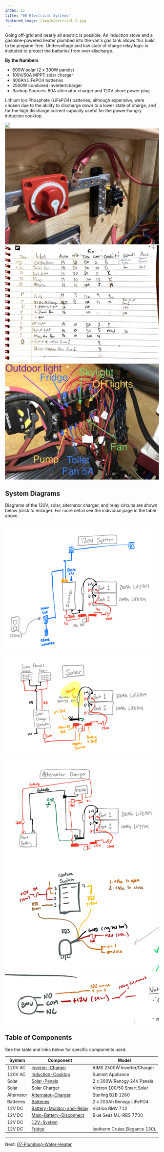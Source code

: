 ```yaml
---
index: 15
title: "06 Electrical Systems"
featured_image: /img/electrical-1.jpg
---
```


Going off-grid and nearly all electric is possible. An induction stove and a gasoline-powered heater plumbed into the van's gas tank allows this build to be propane-free. Undervoltage and low state of charge relay logic is included to protect the batteries from over-discharge.

**By the Numbers**
- 600W solar (2 x 300W panels)
- 100V/50A MPPT solar charger
- 400Ah LiFePO4 batteries
- 2500W combined inverter/charger
- Backup Sources: 60A alternator charger and 120V shore power plug

Lithium Ion Phosphate (LiFePO4) batteries, although expensive, were chosen due to the ability to discharge down to a lower state of charge, and for the high discharge current capacity useful for the power-hungry induction cooktop. 

<div class='gallery' data-columns='2'>
	<img src="/img/electrical-1.jpg">
	<img src="/img/electrical-2.jpeg">
	<img src="/img/sketch-fuse-sizing.jpg">
	<img src="/img/12v-header.jpeg">
</div>


## System Diagrams 

Diagrams of the 120V, solar, alternator charger, and relay circuits are shown below (click to enlarge). For more detail see the individual page in the table above.

<div class='gallery' data-columns='3'>
	<img src="/img/system-120v.png">
	<img src="/img/system-solar.png">
	<img src="/img/system-b2b.png">
	<img src="/img/van-bmv-contura-switch.png">
	<img src="/img/van-bmv-relay.png">
</div>

## Table of Components 

See the table and links below for specific components used.

| System     | Component                           | Model                         |
| ---------- | ----------------------------------- | ----------------------------- |
| 120V AC    | [Inverter-Charger](Inverter-Charger.md)                | AIMS 2500W Inverter/Charger   |
| 120V AC    | [Induction-Cooktop](Induction-Cooktop.md)               | Summit Appliance              |
| Solar      | [Solar-Panels](Solar-Panels.md)                    | 2 x 300W Renogy 24V Panels    |
| Solar      | Solar Charger                       | Victron 100/50 Smart Solar    | 
| Alternator | [Alternator-Charger](Alternator-Charger.md)              | Sterling B2B 1260             |
| Batteries  | [Batteries](Batteries.md)                       | 2 x 200Ah Renogy LiFePO4      |
| 12V DC     | [Battery-Monitor-and-Relay](Battery-Monitor-and-Relay.md) | Victron BMV 712               |
| 12V DC     | [Main-Battery-Disconnect](Main-Battery-Disconnect.md)         | Blue Seas ML-RBS 7700         |
| 12V DC     | [12V-System](12V-System.md)                      |                               |
| 12V DC     | [Fridge](Fridge.md)                          | Isotherm Cruise Elegance 130L |

---

Next:  [07-Plumbing-Water-Heater](07-Plumbing-Water-Heater.md)